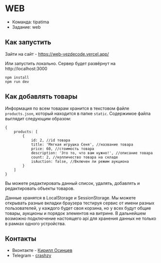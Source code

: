 # WEB
- Команда: tipatima
- Задание: web
## Как запустить
Зайти на сайт - https://web-vezdecode.vercel.app/

Или запустить локально. Сервер будет развёрнут на http://localhost:3000
```
npm install
npm run dev
```
## Как добавлять товары
Информация по всем товарам хранится в текстовом файле ```products.json```, который находится в папке ```static```.
Содержимое файла выглядит следующим образом:
```
{
	products: [
		{
			id: 2, //id товара
			title: 'Мягкая игрушка Сеня', //название товара
			price: 60, //стоимость товара
			description: 'Это то, что вам нужно!', //описание товара
			count: 2, //колличество товара на складе
			isAuction: false, //Включен ли режим аукциона
		}
	]
}
```
Вы можете редактировать данный список, удалять, добавлять и редактировать объекты товаров.

Данные хранятся в LocalStorage и SessionStorage. Мы можете открывать разные вкладки браузера тестируя сервис от имени разных пользователей, у каждого будет своя корзина, но у всех будут общие товары, аукционы и порядок элементов на витрине. В дальнейшем возможно подключение настоящего api для хранения данных не только в рамках одного устройства.
## Контакты
- Вконтакте - [Кирилл Осинцев](https://vk.com/crashzy)
- Telegram - [crashzy](https://t.me/crashzy)